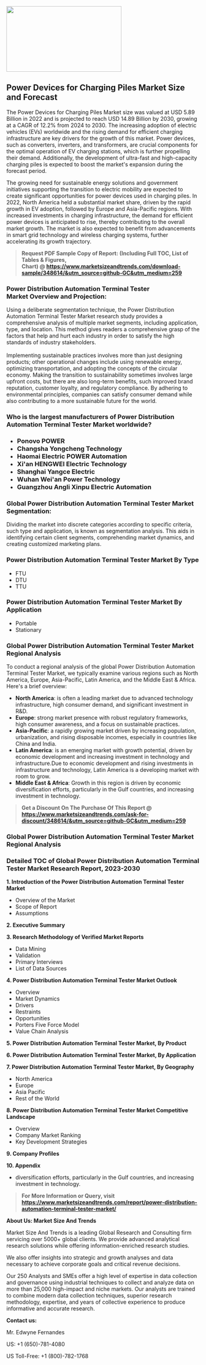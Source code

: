 <p><img class="alignnone size-medium wp-image-20088" src="https://ffe5etoiles.com/wp-content/uploads/2024/12/MST1-300x171.png" alt="" width="300" height="171" /></p><h2>Power Devices for Charging Piles Market Size and Forecast</h2><p>The Power Devices for Charging Piles Market size was valued at USD 5.89 Billion in 2022 and is projected to reach USD 14.89 Billion by 2030, growing at a CAGR of 12.2% from 2024 to 2030. The increasing adoption of electric vehicles (EVs) worldwide and the rising demand for efficient charging infrastructure are key drivers for the growth of this market. Power devices, such as converters, inverters, and transformers, are crucial components for the optimal operation of EV charging stations, which is further propelling their demand. Additionally, the development of ultra-fast and high-capacity charging piles is expected to boost the market's expansion during the forecast period.</p><p>The growing need for sustainable energy solutions and government initiatives supporting the transition to electric mobility are expected to create significant opportunities for power devices used in charging piles. In 2022, North America held a substantial market share, driven by the rapid growth in EV adoption, followed by Europe and Asia-Pacific regions. With increased investments in charging infrastructure, the demand for efficient power devices is anticipated to rise, thereby contributing to the overall market growth. The market is also expected to benefit from advancements in smart grid technology and wireless charging systems, further accelerating its growth trajectory.</p></p><blockquote id="" class=""><strong>Request PDF Sample Copy of Report: (Including Full TOC, List of Tables &amp; Figures, Chart)&nbsp;@&nbsp;<strong><a href="https://www.marketsizeandtrends.com/download-sample/348614/&utm_source=github-GC&utm_medium=259" target="_blank">https://www.marketsizeandtrends.com/download-sample/348614/&utm_source=github-GC&utm_medium=259</a></strong></strong></blockquote><h3 id="" class="">Power Distribution Automation Terminal Tester Market&nbsp;Overview and Projection:</h3><p id="" class="">Using a deliberate segmentation technique, the Power Distribution Automation Terminal Tester Market research study provides a comprehensive analysis of multiple market segments, including application, type, and location. This method gives readers a comprehensive grasp of the factors that help and hurt each industry in order to satisfy the high standards of industry stakeholders. <br /> <br />Implementing sustainable practices involves more than just designing products; other operational changes include using renewable energy, optimizing transportation, and adopting the concepts of the circular economy. Making the transition to sustainability sometimes involves large upfront costs, but there are also long-term benefits, such improved brand reputation, customer loyalty, and regulatory compliance. By adhering to environmental principles, companies can satisfy consumer demand while also contributing to a more sustainable future for the world.</p><h3 id="" class="">Who is the largest manufacturers of&nbsp;Power Distribution Automation Terminal Tester Market worldwide?</h3><h3 class=""><p><ul><li>Ponovo POWER </li><li> Changsha Yongcheng Technology </li><li> Haomai Electric POWER Automation </li><li> Xi'an HENGWEI Electric Technology </li><li> Shanghai Yangce Electric </li><li> Wuhan Wei'an Power Technology </li><li> Guangzhou Angli Xinpu Electric Automation</li></ul></p></h3><h3 id="" class="">Global&nbsp;Power Distribution Automation Terminal Tester Market Segmentation:</h3><p id="" class="">Dividing the market into discrete categories according to specific criteria, such type and application, is known as segmentation analysis. This aids in identifying certain client segments, comprehending market dynamics, and creating customized marketing plans.</p><h3 id="" class="">Power Distribution Automation Terminal Tester Market&nbsp;By Type</h3><p><p><ul><li>FTU</li><li> DTU</li><li> TTU</p></li></ul></p></p><h3 id="" class="">Power Distribution Automation Terminal Tester Market&nbsp;By Application</h3><p class=""><p><ul><li>Portable</li><li> Stationary</li></ul></p></p><h3 id="" class="">Global Power Distribution Automation Terminal Tester Market Regional Analysis</h3><p id="" class="">To conduct a regional analysis of the global Power Distribution Automation Terminal Tester Market, we typically examine various regions such as North America, Europe, Asia-Pacific, Latin America, and the Middle East &amp; Africa. Here's a brief overview:</p><ul><li><strong>North America</strong>: is often a leading market due to advanced technology infrastructure, high consumer demand, and significant investment in R&amp;D.</li><li><strong>Europe</strong>: strong market presence with robust regulatory frameworks, high consumer awareness, and a focus on sustainable practices.</li><li><strong>Asia-Pacific</strong>: a rapidly growing market driven by increasing population, urbanization, and rising disposable incomes, especially in countries like China and India.</li><li><strong>Latin America</strong>: is an emerging market with growth potential, driven by economic development and increasing investment in technology and infrastructure.Due to economic development and rising investments in infrastructure and technology, Latin America is a developing market with room to grow.</li><li><strong>Middle East &amp; Africa</strong>: Growth in this region is driven by economic diversification efforts, particularly in the Gulf countries, and increasing investment in technology.</li></ul><blockquote id="" class=""><strong>Get a Discount On The Purchase Of This Report @ <strong><a href="https://www.marketsizeandtrends.com/ask-for-discount/348614/&utm_source=github-GC&utm_medium=259" target="_blank">https://www.marketsizeandtrends.com/ask-for-discount/348614/&utm_source=github-GC&utm_medium=259</a></strong></strong></blockquote><h3 id="" class="">Global Power Distribution Automation Terminal Tester Market Regional Analysis</h3><h3 id="" class="">Detailed TOC of Global Power Distribution Automation Terminal Tester Market Research Report, 2023-2030</h3><p id="" class=""><strong>1. Introduction of the Power Distribution Automation Terminal Tester Market</strong></p><ul><li>Overview of the Market</li><li>Scope of Report</li><li>Assumptions</li></ul><p id="" class=""><strong>2. Executive Summary</strong></p><p id="" class=""><strong>3. Research Methodology of Verified Market Reports</strong></p><ul><li>Data Mining</li><li>Validation</li><li>Primary Interviews</li><li>List of Data Sources</li></ul><p id="" class=""><strong>4. Power Distribution Automation Terminal Tester Market Outlook</strong></p><ul><li>Overview</li><li>Market Dynamics</li><li>Drivers</li><li>Restraints</li><li>Opportunities</li><li>Porters Five Force Model</li><li>Value Chain Analysis</li></ul><p id="" class=""><strong>5. Power Distribution Automation Terminal Tester Market, By Product</strong></p><p id="" class=""><strong>6. Power Distribution Automation Terminal Tester Market, By Application</strong></p><p id="" class=""><strong>7. Power Distribution Automation Terminal Tester Market, By Geography</strong></p><ul><li>North America</li><li>Europe</li><li>Asia Pacific</li><li>Rest of the World</li></ul><p id="" class=""><strong>8. Power Distribution Automation Terminal Tester Market Competitive Landscape</strong></p><ul><li>Overview</li><li>Company Market Ranking</li><li>Key Development Strategies</li></ul><p id="" class=""><strong>9. Company Profiles</strong></p><p id="" class=""><strong>10. Appendix</strong></p><ul><li>diversification efforts, particularly in the Gulf countries, and increasing investment in technology.</li></ul><blockquote id="" class=""><strong>For More Information or Query, visit <strong><strong><a href="https://www.marketsizeandtrends.com/report/power-distribution-automation-terminal-tester-market/" target="_blank">https://www.marketsizeandtrends.com/report/power-distribution-automation-terminal-tester-market/</a></strong></strong></strong></blockquote><p id="" class=""><strong>About Us: Market Size And Trends</strong></p><p id="" class="">Market Size And Trends is a leading Global Research and Consulting firm servicing over 5000+ global clients. We provide advanced analytical research solutions while offering information-enriched research studies.</p><p id="" class="">We also offer insights into strategic and growth analyses and data necessary to achieve corporate goals and critical revenue decisions.</p><p id="" class="">Our 250 Analysts and SMEs offer a high level of expertise in data collection and governance using industrial techniques to collect and analyze data on more than 25,000 high-impact and niche markets. Our analysts are trained to combine modern data collection techniques, superior research methodology, expertise, and years of collective experience to produce informative and accurate research.</p><p id="" class=""><strong>Contact us:</strong></p><p id="" class="">Mr. Edwyne Fernandes</p><p id="" class="">US: +1 (650)-781-4080</p><p id="" class="">US Toll-Free: +1 (800)-782-1768</p>
